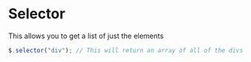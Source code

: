 # Selector

This allows you to get a list of just the elements

```javascript
$.selector("div"); // This will return an array of all of the divs
```

